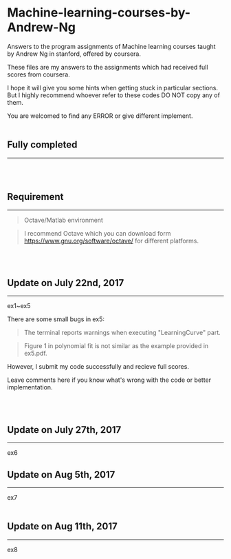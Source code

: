 # Machine-learning-courses-by-Andrew-Ng


  Answers to the program assignments of Machine learning courses taught by Andrew Ng in stanford, offered by coursera.

  These files are my answers to the assignments which had received full scores from coursera.

  I hope it will give you some hints when getting stuck in particular sections. But I highly recommend whoever refer to these codes      DO NOT copy any of them.

  You are welcomed to find any ERROR or give different implement.
<br>
<br>


## Fully completed
------

<br>
<br>

## Requirement
------------
>Octave/Matlab environment

>I recommend Octave which you can download form https://www.gnu.org/software/octave/ for different platforms.


<br>
<br>

## Update on July 22nd, 2017
------------
  ex1~ex5

  There are some small bugs in ex5: 

  >The terminal reports warnings when executing "LearningCurve" part.

  >Figure 1 in polynomial fit is not similar as the example provided in ex5.pdf.

  However, I submit my code successfully and recieve full scores.

  Leave comments here if you know what's wrong with the code or better implementation.  

<br>
<br>

## Update on July 27th, 2017
------------
ex6
<br>
<bt>

## Update on Aug 5th, 2017
------------
ex7
<br>
<br>

## Update on Aug 11th, 2017
------------
ex8
<br>
<br>



